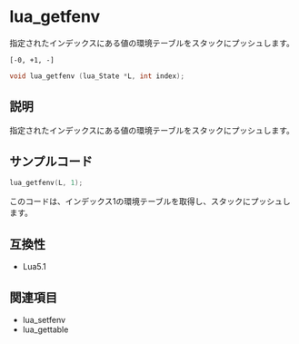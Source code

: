 # lua_getfenv

指定されたインデックスにある値の環境テーブルをスタックにプッシュします。

`[-0, +1, -]`

```c
void lua_getfenv (lua_State *L, int index);
```

## 説明

指定されたインデックスにある値の環境テーブルをスタックにプッシュします。

## サンプルコード

```c
lua_getfenv(L, 1);
```

このコードは、インデックス1の環境テーブルを取得し、スタックにプッシュします。

## 互換性

- Lua5.1

## 関連項目

- lua_setfenv
- lua_gettable